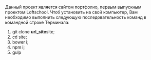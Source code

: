 Данный проект является сайтом портфолио, первым выпускным проектом Loftschool.
Чтоб установить на свой компьютер, Вам необходимо выполнить следующую последовательность команд в командной строке Терминала:

1. git clone **url_site**site; 
2. cd site;
3. bower i;
4. npm i;
5. gulp
